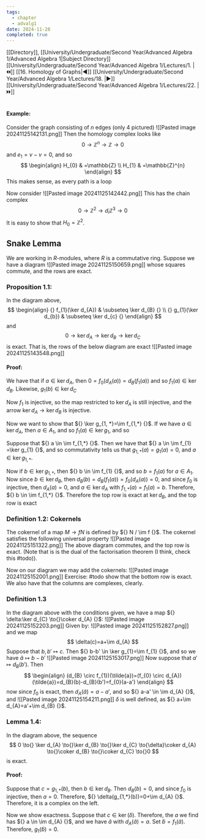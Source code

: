 ```yaml
---
tags:
  - chapter
  - advalg1
date: 2024-11-28
completed: true
---
```

[[Directory]], [[University/Undergraduate/Second Year/Advanced Algebra 1/Advanced Algebra 1|Subject Directory]]
[[University/Undergraduate/Second Year/Advanced Algebra 1/Lectures/1. |🞀🞀]] [[16. Homology of Graphs|◀]] [[University/Undergraduate/Second Year/Advanced Algebra 1/Lectures/18. |▶]] [[University/Undergraduate/Second Year/Advanced Algebra 1/Lectures/22. |🞂🞂]]
# 
## 
#### Example:
Consider the graph consisting of $n {}$ edges (only 4 pictured)
![[Pasted image 20241125142131.png]]
Then the homology complex looks like
$$
0 \to{} \mathbb{Z}^{n} \to{} \mathbb{Z} \to{} 0
$$
and ${} e_{1}= v-v=0 {}$, and so
$$
\begin{align}
H_{0}  & =\mathbb{Z} \\
H_{1} & =\mathbb{Z}^{n}
\end{align}
$$
This makes sense, as every path is a loop

Now consider 
![[Pasted image 20241125142442.png]]
This has the chain complex
$$
0 \to{} \mathbb{Z}^{2} \to{d_{i}} \mathbb{Z}^{3} \to{}0
$$
It is easy to show that ${} H_{0}=\mathbb{Z}^{2} {}$. 
## Snake Lemma
We are working in $R$-modules, where $R$ is a commutative ring. 
Suppose we have a diagram
![[Pasted image 20241125150659.png]]
whose squares commute, and the rows are exact.
### Proposition 1.1:
In the diagram above, 
$$
\begin{align}
{} f_{1}(\ker d_{A})  & \subseteq \ker d_{B} {} \\
{} g_{1}(\ker d_{b})  & \subseteq \ker d_{c} {}
\end{align}
$$
and
$$
0 \to{} \ker d_{A} \to{} \ker d_{B} \to{} \ker d_{C}
$$
is exact. That is, the rows of the below diagram are exact
![[Pasted image 20241125143548.png]]
#### Proof:
We have that if ${} a \in \ker d_{A} {}$, then ${} 0=f_{0}(d_{A}(a))=d_{B}(f_{1}(a)) {}$ and so ${} f_{1}(a) \in \ker d_{B} {}$. Likewise, ${} g_{1}(b) \in \ker d_{C} {}$

Now $f_{1}$ is injective, so the map restricted to ${} \ker d_{A} {}$ is still injective, and the arrow ${} \ker d_{A} \to{}\ker d_{B} {}$ is injective. 

Now we want to show that ${} \ker  g_{1, *}=\im  f_{1,*} {}$. If we have ${} a \in \ker d_{A} {}$, then ${} a \in A_{1} {}$, and so ${} f_{1}(a) \in \ker g_{1} {}$, and so ${}  {}$

Suppose that ${} a \in \im  f_{1,*} {}$. Then we have that ${} a \in \im f_{1} =\ker g_{1} {}$, and so commutativity tells us that ${} g_{1,*}(a)=g_{1}(a)=0 {}$, and ${} a \in \ker g_{1,*} {}$. 

Now if ${} b \in \ker g_{1,\, *} {}$, then ${} b \in  \im f_{1} {}$, and so ${} b=f_{1}(a) {}$ for ${} a \in A_{1} {}$. Now since ${} b \in \ker d_{B} {}$, then ${} d_{B}(b)=d_{B}(f_{1}(a))=f_{0}(d_{A}(a))=0 {}$, and since $f_{0}$ is injective, then ${} d_{A}(a)=0 {}$, and ${} a \in \ker d_{A} {}$ with ${} f_{1,*}(a)=f_{1}(a)=b {}$. Therefore, ${} b \in \im f_{1,*} {}$. Therefore the top row is exact at ${} \ker d_{B} {}$, and the top row is exact
### Definition 1.2: Cokernels
The cokernel of a map ${} M\to{f} N {}$ is defined by ${} N / \im f {}$. The cokernel satisfies the following universal property
![[Pasted image 20241125151322.png]]
The above diagram commutes, and the top row is exact. (Note that is is the dual of the factorisation theorem (I think, check this #todo)).

Now on our diagram we may add the cokernels:
![[Pasted image 20241125152001.png]]
Exercise: #todo show that the bottom row is exact.
We also have that the columns are complexes, clearly. 
### Definition 1.3
In the diagram above with the conditions given, we have a map ${} \delta:\ker d_{C} \to{}\coker d_{A} {}$:
![[Pasted image 20241125152203.png]]
 Given by:
 ![[Pasted image 20241125152827.png]]
 and we map
 $$
\delta(c)=a+\im d_{A}
$$
Suppose that ${} b,b' \mapsto c {}$. Then ${} b-b' \in \ker g_{1}=\im f_{1} {}$, and so we have ${} \tilde{a}\mapsto b-b' {}$
![[Pasted image 20241125153017.png]]
Now suppose that ${} a' \mapsto d_{B}(b') {}$. Then 
$$
\begin{align}
(d_{B} \circ f_{1})(\tilde{a})=(f_{0} \circ  d_{A})(\tilde{a})=d_{B}(b)-d_{B}(b')=f_{0}(a-a')
\end{align}
$$
now since $f_{0}$ is exact, then ${} d_{A}(\tilde{a})=a-a' {}$, and so ${} a-a' \in \im d_{A} {}$, and
![[Pasted image 20241125154211.png]]
$\delta$ is well defined, as ${} a+\im d_{A}=a'+\im d_{B} {}$. 

### Lemma 1.4:
In the diagram above, the sequence
$$
0 \to{} \ker d_{A} \to{}\ker d_{B} \to{}\ker d_{C} \to{\delta}\coker d_{A} \to{}\coker d_{B} \to{}\coker d_{C} \to{}0
$$
is exact. 
#### Proof:
Suppose that ${} c=g_{1,*}(b) {}$, then ${} b \in \ker d_{B} {}$. Then ${} d_{B}(b)=0 {}$, and since $f_{0}$ is injective, then ${} a=0 {}$. Therefore, ${} \delta(g_{1,*}(b))=0+\im d_{A} {}$. Therefore, it is a complex on the left. 

Now we show exactness. Suppose that ${} c \in \ker (\delta) {}$. Therefore, the $a$ we find has ${} a \in  \im d_{A} {}$, and we have ${} \tilde{a} {}$ with ${} d_{A}(\tilde{a})=a {}$. Set ${} \tilde{b}=f_{1}(\tilde{a}) {}$. Therefore, ${} g_{1}(\tilde{b})=0 {}$. 


